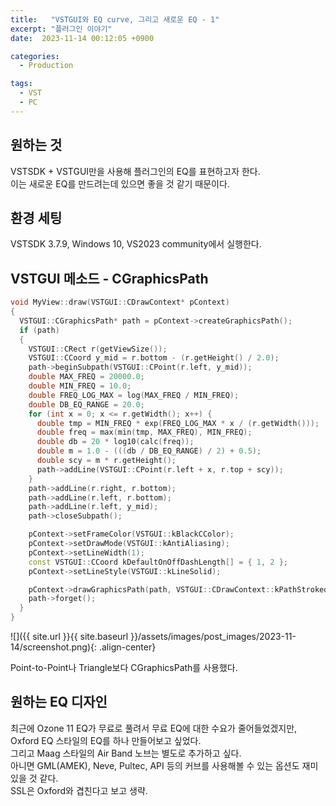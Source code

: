 ```yaml
---
title:   "VSTGUI와 EQ curve, 그리고 새로운 EQ - 1"
excerpt: "플러그인 이야기"
date:  2023-11-14 00:12:05 +0900

categories:
  - Production

tags:
  - VST
  - PC
---
```


## 원하는 것  

VSTSDK + VSTGUI만을 사용해 플러그인의 EQ를 표현하고자 한다.  
이는 새로운 EQ를 만드려는데 있으면 좋을 것 같기 때문이다.  

## 환경 세팅  

VSTSDK 3.7.9, Windows 10, VS2023 community에서 실행한다.  

## VSTGUI 메소드 - CGraphicsPath  

``` C++
void MyView::draw(VSTGUI::CDrawContext* pContext)
{
  VSTGUI::CGraphicsPath* path = pContext->createGraphicsPath();
  if (path)
  {
    VSTGUI::CRect r(getViewSize());
    VSTGUI::CCoord y_mid = r.bottom - (r.getHeight() / 2.0);
    path->beginSubpath(VSTGUI::CPoint(r.left, y_mid));
    double MAX_FREQ = 20000.0;
    double MIN_FREQ = 10.0;
    double FREQ_LOG_MAX = log(MAX_FREQ / MIN_FREQ);
    double DB_EQ_RANGE = 20.0;
    for (int x = 0; x <= r.getWidth(); x++) {
      double tmp = MIN_FREQ * exp(FREQ_LOG_MAX * x / (r.getWidth()));
      double freq = max(min(tmp, MAX_FREQ), MIN_FREQ);
      double db = 20 * log10(calc(freq));
      double m = 1.0 - (((db / DB_EQ_RANGE) / 2) + 0.5);
      double scy = m * r.getHeight();
      path->addLine(VSTGUI::CPoint(r.left + x, r.top + scy));
    }
    path->addLine(r.right, r.bottom);
    path->addLine(r.left, r.bottom);
    path->addLine(r.left, y_mid);
    path->closeSubpath();

    pContext->setFrameColor(VSTGUI::kBlackCColor);
    pContext->setDrawMode(VSTGUI::kAntiAliasing);
    pContext->setLineWidth(1);
    const VSTGUI::CCoord kDefaultOnOffDashLength[] = { 1, 2 };
    pContext->setLineStyle(VSTGUI::kLineSolid); 

    pContext->drawGraphicsPath(path, VSTGUI::CDrawContext::kPathStroked);
    path->forget();
  }
}
```

![]({{ site.url }}{{ site.baseurl }}/assets/images/post_images/2023-11-14/screenshot.png){: .align-center}  

Point-to-Point나 Triangle보다 CGraphicsPath를 사용했다.  

## 원하는 EQ 디자인  

최근에 Ozone 11 EQ가 무료로 풀려서 무료 EQ에 대한 수요가 줄어들었겠지만, Oxford EQ 스타일의 EQ를 하나 만들어보고 싶었다.  
그리고 Maag 스타일의 Air Band 노브는 별도로 추가하고 싶다.  
아니면 GML(AMEK), Neve, Pultec, API 등의 커브를 사용해볼 수 있는 옵션도 재미있을 것 같다.  
SSL은 Oxford와 겹친다고 보고 생략.  
